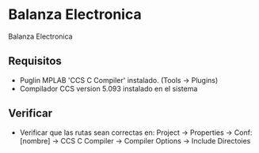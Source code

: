 # Balanza Electronica

Balanza Electronica




## Requisitos
+ Puglin MPLAB 'CCS C Compiler' instalado. (Tools -> Plugins) 
+ Compilador CCS version 5.093 instalado en el sistema

## Verificar
+ Verificar que las rutas sean correctas en:  Project  -> Properties -> Conf: [nombre] -> CCS C Compiler -> Compiler Options -> Include Directoies